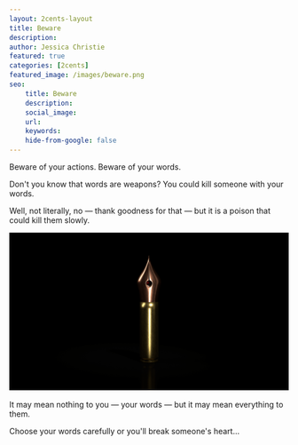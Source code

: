 ```yaml
---
layout: 2cents-layout
title: Beware
description: 
author: Jessica Christie
featured: true
categories: [2cents]
featured_image: /images/beware.png
seo:
    title: Beware
    description:
    social_image:
    url:
    keywords:
    hide-from-google: false
---
```

Beware of your actions. Beware of your words.

Don't you know that words are weapons? You could kill someone with your words.

Well, not literally, no ― thank goodness for that ― but it is a poison that could kill them slowly.

<div>
    <img src="/images/beware.png">
</div>

It may mean nothing to you ― your words ― but it may mean everything to them.

Choose your words carefully or you'll break someone's heart...

&nbsp;

&nbsp;

&nbsp;
